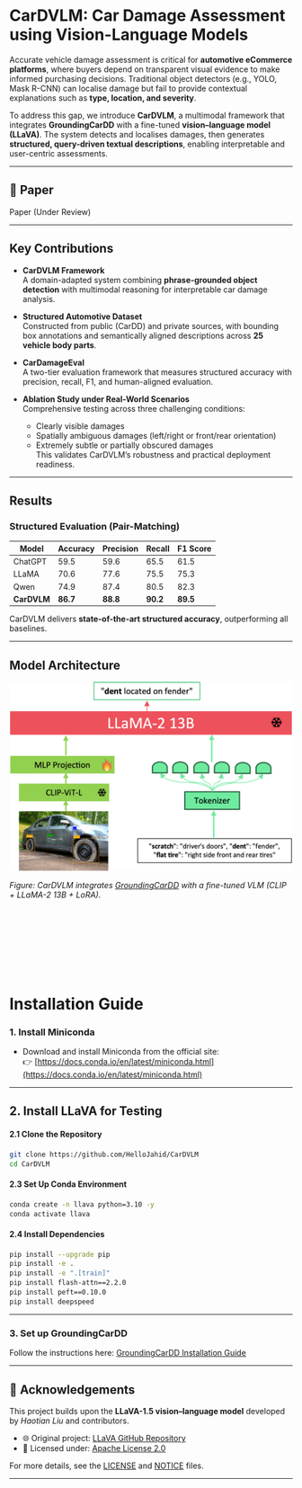 #  CarDVLM: Car Damage Assessment using Vision-Language Models  

Accurate vehicle damage assessment is critical for **automotive eCommerce platforms**, where buyers depend on transparent visual evidence to make informed purchasing decisions. Traditional object detectors (e.g., YOLO, Mask R-CNN) can localise damage but fail to provide contextual explanations such as **type, location, and severity**.  

To address this gap, we introduce **CarDVLM**, a multimodal framework that integrates **GroundingCarDD** with a fine-tuned **vision–language model (LLaVA)**. The system detects and localises damages, then generates **structured, query-driven textual descriptions**, enabling interpretable and user-centric assessments.  

---

## 📑 Paper  

<span class="link-block">
  <span class="external-link button is-normal is-rounded is-dark">
    <span class="icon">
      <i class="ai ai-arxiv"></i>
    </span>
    <span>Paper (Under Review)</span>
  </span>
</span>  

---

##  Key Contributions  

- **CarDVLM Framework**  
  A domain-adapted system combining **phrase-grounded object detection** with multimodal reasoning for interpretable car damage analysis.  

- **Structured Automotive Dataset**  
  Constructed from public (CarDD) and private sources, with bounding box annotations and semantically aligned descriptions across **25 vehicle body parts**.  

- **CarDamageEval**  
  A two-tier evaluation framework that measures structured accuracy with precision, recall, F1, and human-aligned evaluation.  

- **Ablation Study under Real-World Scenarios**  
  Comprehensive testing across three challenging conditions:  
  - Clearly visible damages  
  - Spatially ambiguous damages (left/right or front/rear orientation)  
  - Extremely subtle or partially obscured damages  
  This validates CarDVLM’s robustness and practical deployment readiness.  

---

##  Results  

### Structured Evaluation (Pair-Matching)  
| Model      | Accuracy | Precision | Recall | F1 Score |
|------------|----------|-----------|--------|----------|
| ChatGPT    | 59.5     | 59.6      | 65.5   | 61.5     |
| LLaMA      | 70.6     | 77.6      | 75.5   | 75.3     |
| Qwen       | 74.9     | 87.4      | 80.5   | 82.3     |
| **CarDVLM** | **86.7** | **88.8**  | **90.2** | **89.5** |

CarDVLM delivers **state-of-the-art structured accuracy**, outperforming all baselines.  

---

## Model Architecture  

<p align="center">
  <img src="assets/cardvlm_architecture.png" alt="CarDVLM Architecture" width="650">
</p>  

*Figure: CarDVLM integrates [GroundingCarDD](https://hellojahid.github.io/paper/groundingcardd/groundingcardd.html) with a fine-tuned VLM (CLIP + LLaMA-2 13B + LoRA).*  

<br> <br><br> <br>
---

#  Installation Guide

### 1.  Install Miniconda
- Download and install Miniconda from the official site:  
  👉 [https://docs.conda.io/en/latest/miniconda.html](https://docs.conda.io/en/latest/miniconda.html)

---

## 2. Install LLaVA for Testing

#### 2.1 Clone the Repository
```bash
git clone https://github.com/HelloJahid/CarDVLM
cd CarDVLM
```


#### 2.3 Set Up Conda Environment
```bash
conda create -n llava python=3.10 -y
conda activate llava
```

#### 2.4 Install Dependencies
```bash
pip install --upgrade pip                  
pip install -e .
pip install -e ".[train]"
pip install flash-attn==2.2.0
pip install peft==0.10.0
pip install deepspeed
```


---

### 3. Set up GroundingCarDD  
Follow the instructions here: [GroundingCarDD Installation Guide](https://hellojahid.github.io/paper/groundingcardd/groundingcardd.html)


---

## 🙏 Acknowledgements  

This project builds upon the **LLaVA-1.5 vision–language model** developed by *Haotian Liu* and contributors.  

- 🌐 Original project: [LLaVA GitHub Repository](https://github.com/haotian-liu/LLaVA)  
- 📜 Licensed under: [Apache License 2.0](https://www.apache.org/licenses/LICENSE-2.0)  

For more details, see the [LICENSE](./license/LICENSE) and [NOTICE](./license/NOTICE) files.  

---

